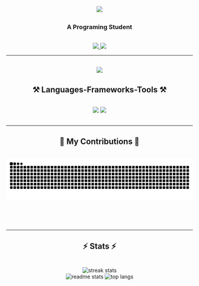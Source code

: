 <h1 align="center">
    <img src="https://readme-typing-svg.herokuapp.com/?font=Righteous&size=35&center=true&vCenter=true&width=500&height=70&duration=4000&color=F7CB00&lines=Aezakmi;+Pyown-kun;" />
<!--     <img src="https://readme-typing-svg.herokuapp.com?font=Righteous&size=35&center=true&vCenter=true&duration=4000&color=F7CB00&width=500&lines=Aezakmi;+Pyown-kun;" /> -->
</h1>

<h3 align="center">A Programing Student</h3>

<br/>

<div align="center">
 

 </div>
 
<div align="center"> 
  <a href="andrearamadhan123@gmail.com">
    <img src="https://img.shields.io/badge/Gmail-333333?style=for-the-badge&logo=gmail&logoColor=red" />
  </a>
  <a href="linkedin.com/in/andrea-ramadhan-44b0b91a1" target="_blank">
    <img src="https://img.shields.io/badge/LinkedIn-0077B5?style=for-the-badge&logo=linkedin&logoColor=white" target="_blank" />
  </a>
<!--   <a href="" target="_blank">
     <img src="https://img.shields.io/badge/Portfolio-FF5722?style=for-the-badge&logo=todoist&logoColor=white" target="_blank" /> <!-- sqlite, safari, google-chrome are other good icon options -->
  </a>
</div>

 <hr/>

 <br/>
 <div align="center">
     <img src="https://c.tenor.com/pqXk4-4nIqIAAAAd/tenor.gif" />
 </div>
 
<h2 align="center">⚒️ Languages-Frameworks-Tools ⚒️</h2>
<br/>
<div align="center">
    <img src="https://skillicons.dev/icons?i=react,arch,c,html,css,vscode,github,figma,tailwind,git,unity,threejs" />
    <img src="https://skillicons.dev/icons?i=nodejs,neovim,python,javascript,firebase,haskell,laravel,bootstrap,java,nextjs,vite,mysql" /><br>
</div>

<br/>
<hr/>

<div align="center">
  <h2>🐍 My Contributions 🐍</h2>
  <br>
  <img alt="snake eating my contributions" src="https://github.com/Pyown-kun/Pyown-kun/blob/output/github-contribution-grid-snake.svg" />
  
  <br/><br/><br/>
</div>

<hr/>

<h2 align="center">⚡ Stats ⚡</h2>
<br>
<div align=center>
  <img align="center" src="https://github-readme-streak-stats-salesp07.vercel.app/?user=Pyown-kun&count_private=true&theme=gruvbox&border_radius=10" alt="streak stats" height="192px"/>
    <br/>
  <img src="https://github-readme-stats-salesp07.vercel.app/api?username=Pyown-kun&count_private=true&show_icons=true&theme=gruvbox&rank_icon=github&border_radius=10" alt="readme stats" height="192px"/>
  <img src="https://github-readme-stats-salesp07.vercel.app/api/top-langs/?username=Pyown-kun&hide=HTML&langs_count=8&layout=compact&theme=gruvbox&border_radius=10&size_weight=0.5&count_weight=0.5&exclude_repo=github-readme-stats" alt="top langs" height="192px"/>
</div>

<br/>
